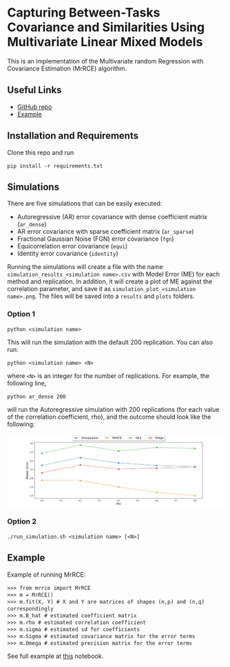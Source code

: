 # Capturing Between-Tasks Covariance and Similarities Using Multivariate Linear Mixed Models

This is an implementation of the Multivariate random Regression with Covariance Estimation (MrRCE) algorithm.

## Useful Links

- [GitHub repo](https://github.com/AvivNavon/MrRCE)
- [Example](https://github.com/AvivNavon/MrRCE/blob/master/example.ipynb)

## Installation and Requirements

Clone this repo and run

```
pip install -r requirements.txt
```

## Simulations

There are five simulations that can be easily executed:

- Autoregressive (AR) error covariance with dense coefficient matrix (`ar_dense`)
- AR error covariance with sparse coefficient matrix (`ar_sparse`)
- Fractional Gaussian Noise (FGN) error covariance (`fgn`)
- Equicorrelation error covariance (`equi`)
- Identity error covariance (`identity`)

Running the simulations will create a file with the name `simulation_results_<simulation name>.csv` with Model Error (ME) for each method and replication.
In addition, it will create a plot of ME against the correlation parameter, and save it as `simulation_plot_<simulation name>.png`. The files will be saved into a `results` and `plots` folders.

### Option 1

```
python <simulation name>
```

This will run the simulation <simulation name> with the default 200 replication. You can also run:

```
python <simulation name> <N>
```
where `<N>` is an integer for the number of replications. For example, the following line,

```
python ar_dense 200
```
will run the Autoregressive simulation with 200 replications (for each value of the correlation coefficient, rho), and the outcome should look like the following:

 <p align="center"> 
    <img src="https://github.com/AvivNavon/MrRCE/blob/master/plots/simulation_plot_ar_dense.png" width="700">
 </p>

### Option 2

```
./run_simulation.sh <simulation name> [<N>]
```
## Example

Example of running MrRCE:

```
>>> from mrrce import MrRCE
>>> m = MrRCE()
>>> m.fit(X, Y) # X and Y are matrices of shapes (n,p) and (n,q) correspondingly
>>> m.B_hat # estimated coefficient matrix
>>> m.rho # estimated correlation coefficient
>>> m.sigma # estimated sd for coefficients
>>> m.Sigma # estimated covariance matrix for the error terms
>>> m.Omega # estimated precision matrix for the error terms
```

See full example at [this](https://github.com/AvivNavon/MrRCE/blob/master/example.ipynb) notebook.